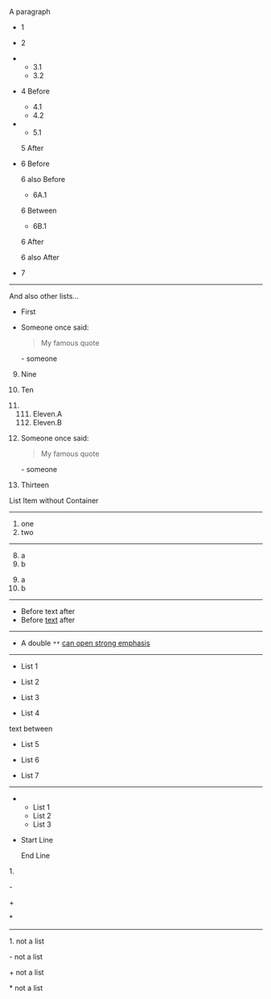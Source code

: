 A paragraph

- 1
- 2
- - 3.1
  - 3.2
- 4 Before
  
  - 4.1
  - 4.2
- - 5.1
  
  5 After
- 6 Before
  
  6 also Before
  
  - 6A.1
  
  6 Between
  
  - 6B.1
  
  6 After
  
  6 also After
- 7

* * *

And also other lists...

- First
- Someone once said:
  
  > My famous quote
  
  \- someone

<!--THE END-->

09. Nine
10. Ten
11. 111. Eleven.A
    112. Eleven.B
12. Someone once said:
    
    > My famous quote
    
    \- someone
13. Thirteen

List Item without Container

* * *

<!-- parsing the number fails -->

1. one
2. two

* * *

<!-- the max is one character: "9" -->

8. a
9. b

<!--THE END-->

<!-- the max is two characters: "10" -->

09. a
10. b

* * *

- Before text after
- Before [text](/page) after

* * *

- A double `**` [can open strong emphasis](/page)

* * *

- List 1

<!--THE END-->

- List 2

<!--THE END-->

<!--THE END-->

- List 3

<!--THE END-->

- List 4

text between

- List 5

<!--THE END-->

- List 6

<!--THE END-->

- List 7

* * *

- - List 1
  
  <!--THE END-->
  
  - List 2
  
  <!--THE END-->
  
  - List 3

<!--THE END-->

- Start Line
  
  End Line

<!--------------------------------------
            Special Characters
--------------------------------------->

1\.

\-

\+

\*

* * *

1\. not a list

\- not a list

\+ not a list

\* not a list